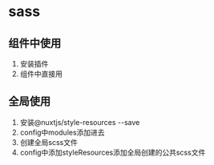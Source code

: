 <!--
 * @Description: 
 * @Author: zhaoyp
 * @Date: 2020-12-30 14:47:22
 * @LastEditTime: 2020-12-30 14:52:57
 * @LastEditors:  
-->
# sass
## 组件中使用
1. 安装插件
2. 组件中直接用

## 全局使用
1. 安装@nuxtjs/style-resources --save
2. config中modules添加进去
3. 创建全局scss文件
4. config中添加styleResources添加全局创建的公共scss文件